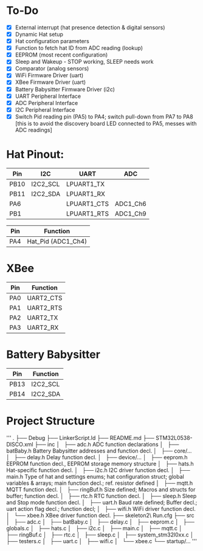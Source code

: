 # To-Do
- [x] External interrupt (hat presence detection & digital sensors)
- [x] Dynamic Hat setup
- [x] Hat configuration parameters
- [x] Function to fetch hat ID from ADC reading (lookup)
- [x] EEPROM (most recent configuration)
- [x] Sleep and Wakeup - STOP working, SLEEP needs work
- [x] Comparator (analog sensors)
- [x] WiFi Firmware Driver (uart)
- [x] XBee Firmware Driver (uart)
- [x] Battery Babysitter Firmware Driver (i2c)
- [x] UART Peripheral Interface
- [x] ADC Peripheral Interface
- [x] I2C Peripheral Interface
- [x] Switch Pid reading pin (PA5) to PA4; switch pull-down from PA7 to PA8 [this is to avoid the discovery board LED connected to PA5, messes with ADC readings]

# Hat Pinout:
| Pin   | I2C       | UART        | ADC       |
| ----- | --------- | ----------- | --------- |
| PB10  | I2C2_SCL  | LPUART1_TX  |
| PB11  | I2C2_SDA  | LPUART1_RX  |
| PA6   |           | LPUART1_CTS | ADC1_Ch6  |
| PB1   |           | LPUART1_RTS | ADC1_Ch9  |

| Pin | Function            |
| --- | ------------------- |
| PA4 | Hat_Pid (ADC1_Ch4)  |

# XBee
| Pin | Function  |
| --- | --------- |
| PA0 | UART2_CTS |
| PA1 | UART2_RTS |
| PA2 | UART2_TX  |
| PA3 | UART2_RX  |

# Battery Babysitter
| Pin   | Function  |
| ----- | --------- |
| PB13  | I2C2_SCL  |
| PB14  | I2C2_SDA |

# Project Structure
'''
.
├── Debug
├── LinkerScript.ld
├── README.md
├── STM32L0538-DISCO.xml
├── inc
│   ├── adc.h             ADC function declarations
│   ├── batBaby.h         Battery Babysitter addresses and function decl.
│   ├── core/...
│   ├── delay.h           Delay function decl.
│   ├── device/...
│   ├── eeprom.h          EEPROM function decl., EEPROM storage memory structure
│   ├── hats.h            Hat-specific function decl.
│   ├── i2c.h             I2C driver function decl.
│   ├── main.h            Type of hat and settings enums; hat configuration struct; global variables & arrays; main function decl.; ref. resistor defined
│   ├── mqtt.h            MQTT function decl.
│   ├── ringBuf.h         Size defined; Macros and structs for buffer; function decl.
│   ├── rtc.h             RTC function decl.
│   ├── sleep.h           Sleep and Stop mode function decl.
│   ├── uart.h            Baud rate defined; Buffer decl.; uart action flag decl.; function decl;
│   ├── wifi.h            WiFi driver function decl.
│   └── xbee.h            XBee driver function decl.
├── skeleton2\ Run.cfg
├── src
│   ├── adc.c
│   ├── batBaby.c
│   ├── delay.c
│   ├── eeprom.c
│   ├── globals.c
│   ├── hats.c
│   ├── i2c.c
│   ├── main.c
│   ├── mqtt.c
│   ├── ringBuf.c
│   ├── rtc.c
│   ├── sleep.c
│   ├── system_stm32l0xx.c
│   ├── testers.c
│   ├── uart.c
│   ├── wifi.c
│   └── xbee.c
└── startup/...
'''
